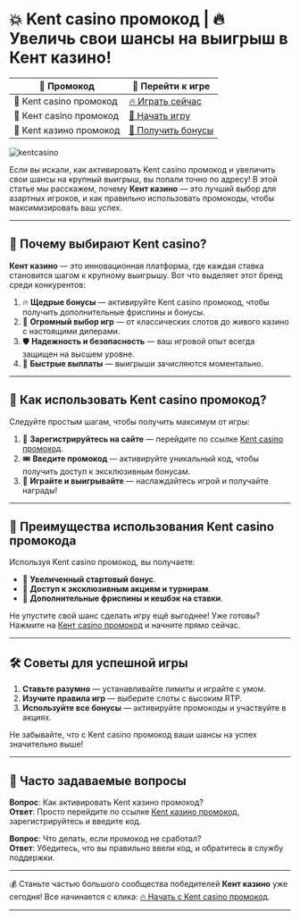# 💥 **Kent casino промокод | 🔥 Увеличь свои шансы на выигрыш в Кент казино!**  

| 🔑 **Промокод** | 📍 **Перейти к игре** |  
|------------------|-----------------------|  
| 💎 Kent casino промокод | [🔥 Играть сейчас](https://brandplay.link/tj7BwCb4) |  
| 🎰 Кент casino промокод | [🌟 Начать игру](https://brandplay.link/tj7BwCb4) |  
| 🎁 Kent казино промокод | [💸 Получить бонусы](https://brandplay.link/tj7BwCb4) |  

![kentcasino](https://github.com/user-attachments/assets/73a3c222-65b5-4fe7-89ce-5657ee734b60)

Если вы искали, как активировать Kent casino промокод и увеличить свои шансы на крупный выигрыш, вы попали точно по адресу! В этой статье мы расскажем, почему **Кент казино** — это лучший выбор для азартных игроков, и как правильно использовать промокоды, чтобы максимизировать ваш успех.  

---

## 🎯 Почему выбирают Kent casino?  

**Кент казино** — это инновационная платформа, где каждая ставка становится шагом к крупному выигрышу. Вот что выделяет этот бренд среди конкурентов:  

1. 🔥 **Щедрые бонусы** — активируйте Kent casino промокод, чтобы получить дополнительные фриспины и бонусы.  
2. 🎰 **Огромный выбор игр** — от классических слотов до живого казино с настоящими дилерами.  
3. 🛡️ **Надежность и безопасность** — ваш игровой опыт всегда защищен на высшем уровне.  
4. 💸 **Быстрые выплаты** — выигрыши зачисляются моментально.  

---

## 🎁 Как использовать Kent casino промокод?  

Следуйте простым шагам, чтобы получить максимум от игры:  

1. 🔑 **Зарегистрируйтесь на сайте** — перейдите по ссылке [Kent casino промокод](https://brandplay.link/tj7BwCb4).  
2. 🎟️ **Введите промокод** — активируйте уникальный код, чтобы получить доступ к эксклюзивным бонусам.  
3. 🎰 **Играйте и выигрывайте** — наслаждайтесь игрой и получайте награды!  

---

## 💎 Преимущества использования Kent casino промокода  

Используя Kent casino промокод, вы получаете:  
- 🚀 **Увеличенный стартовый бонус**.  
- 🎯 **Доступ к эксклюзивным акциям и турнирам**.  
- 🤑 **Дополнительные фриспины и кешбэк на ставки**.  

Не упустите свой шанс сделать игру ещё выгоднее! Уже готовы? Нажмите на [Кент casino промокод](https://brandplay.link/tj7BwCb4) и начните прямо сейчас.  

---

## 🛠️ Советы для успешной игры  

1. **Ставьте разумно** — устанавливайте лимиты и играйте с умом.  
2. **Изучите правила игр** — выберите слоты с высоким RTP.  
3. **Используйте все бонусы** — активируйте промокоды и участвуйте в акциях.  

Не забывайте, что с Kent casino промокод ваши шансы на успех значительно выше!  

---

## 🌟 Часто задаваемые вопросы  

**Вопрос**: Как активировать Kent казино промокод?  
**Ответ**: Просто перейдите по ссылке [Kent казино промокод](https://brandplay.link/tj7BwCb4), зарегистрируйтесь и введите код.  

**Вопрос**: Что делать, если промокод не сработал?  
**Ответ**: Убедитесь, что вы правильно ввели код, и обратитесь в службу поддержки.  

---

💰 Станьте частью большого сообщества победителей **Кент казино** уже сегодня! Все начинается с клика: [🔥 Начать с Kent casino промокод](https://brandplay.link/tj7BwCb4).  

---

